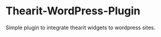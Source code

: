 Thearit-WordPress-Plugin
========================

Simple plugin to integrate thearit widgets to wordpress sites.